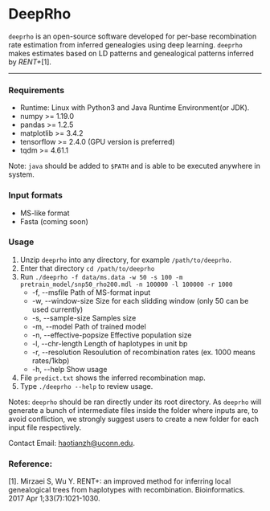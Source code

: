 # DeepRho
`deeprho` is an open-source software developed for per-base recombination rate estimation from inferred genealogies using deep learning. `deeprho` makes estimates based on LD patterns and genealogical patterns inferred by *RENT+*[1].

---
### Requirements
- Runtime: Linux with Python3 and Java Runtime Environment(or JDK).
- numpy >= 1.19.0
- pandas >= 1.2.5
- matplotlib >= 3.4.2
- tensorflow >= 2.4.0 (GPU version is preferred)
- tqdm >= 4.61.1

Note: `java` should be added to `$PATH` and is able to be executed anywhere in system.

### Input formats
- MS-like format
- Fasta (coming soon)

### Usage
1. Unzip `deeprho` into any directory, for example `/path/to/deeprho`.
2. Enter that directory `cd /path/to/deeprho`
3. Run `./deeprho -f data/ms.data -w 50 -s 100 -m pretrain_model/snp50_rho200.mdl -n 100000 -l 100000 -r 1000`
    - -f, --msfile <MSFILE>               Path of MS-format input
    - -w, --window-size <WINDOWSIZE>      Size for each slidding window (only 50 can be used currently)
    - -s, --sample-size <POPSIZE>         Samples size
    - -m, --model <MODEL>                 Path of trained model
    - -n, --effective-popsize             Effective population size
    - -l, --chr-length                    Length of haplotypes in unit bp
    - -r, --resolution                    Resoulution of recombination rates (ex. 1000 means rates/1kbp)
    - -h, --help                          Show usage
4. File `predict.txt` shows the inferred recombination map.
5. Type `./deeprho --help` to review usage.
  
Notes: `deeprho` should be ran directly under its root directory. As `deeprho` will generate a bunch of intermediate files inside the folder where inputs are, to avoid confliction, we strongly suggest users to create a new folder for each input file respectively.
  
Contact Email: haotianzh@uconn.edu.
    
### Reference:
[1]. Mirzaei S, Wu Y. RENT+: an improved method for inferring local genealogical trees from haplotypes with recombination. Bioinformatics. 2017 Apr 1;33(7):1021-1030.
  

